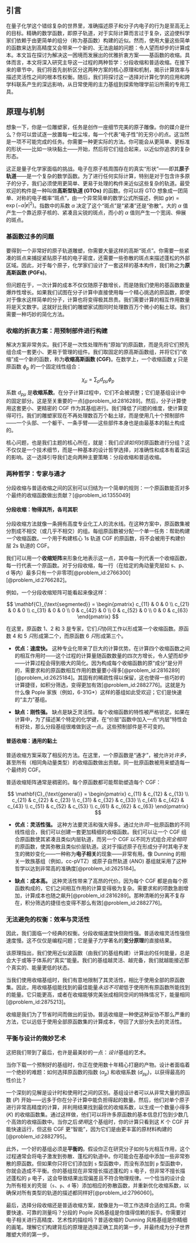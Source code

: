 ## 引言
在量子化学这个错综复杂的世界里，准确描述原子和分子内电子的行为是至高无上的目标。精确的数学函数，即原子轨道，对于实际计算而言过于复杂，这迫使科学家们依赖于由更简单的组分（称为基函数）构建的近似。然而，使用大量这些简单的函数来达到高精度又会带来一个新的、无法逾越的问题：令人望而却步的计算成本。本文旨在探讨为解决这一困境而发展出的优雅折衷方案——基函数的收缩。具体而言，本文将深入研究主导这一过程的两种哲学：分段收缩和普适收缩。在接下来的章节中，我们将首先剖析区分这两种方案的核心原理和机制，揭示计算效率与描述灵活性之间的根本性权衡。随后，我们将探讨这一选择对计算化学的应用和跨学科联系产生的深远影响，从日常使用的主力基组到探索物理学前沿所需的专用工具。

## 原理与机制

想象一下，你是一位雕塑家，任务是创作一座细节完美的原子雕像。你的媒介是什么？你可以尝试逐一放置每一粒尘埃，每一个代表“电子性”的无穷小的点。这当然是一项不可能完成的任务。你需要一种更实际的方法。你可能会从更简单、更标准的形状——比如一块块黏土——开始，然后将它们组合起来，以近似你追求的复杂形态。

这正是量子化学家面临的挑战。电子在原子核周围存在的真实“形状”——即其**原子轨道**——是一个复杂的数学函数。为了进行任何实际计算，特别是对于包含许多原子的分子，我们必须使用更简单、更易于处理的构件来近似这些复杂的轨道。最受欢迎的构件是一种叫做**高斯型轨道 (GTOs)** 的函数。你可以将 GTO 想象成一团简单、对称的电子概率“斑点”，由一个异常简单的数学公式所描述，例如 $g(\mathbf{r}) = \exp(-\alpha |\mathbf{r}|^2)$。指数中的系数 $\alpha$ 决定了这个“斑点”是“紧凑”还是“弥散”。大的 $\alpha$ 值产生一个靠近原子核的、紧凑且尖锐的斑点，而小的 $\alpha$ 值则产生一个宽阔、伸展的斑点。

### 基函数过多的问题

要得到一个非常好的原子轨道雕塑，你需要大量这样的高斯“斑点”。你需要一些紧凑的斑点来捕捉紧贴原子核的电子密度，还需要一些弥散的斑点来描述蓬松的外部区域。因此，对于每个原子，化学家们设计了一套这样的基本构件，我们称之为**原高斯函数 (PGFs)**。

但问题在于，一次计算的成本不仅仅随原子数增长，而是随我们使用的基函数数量爆炸性增长。如果我们试图在分子计算中直接使用每一个精心挑选的原函数，即使对于像水这样简单的分子，计算也将变得极其昂贵。我们需要计算的相互作用数量将是天文数字。这就好比我们的雕塑家试图同时处理数百万个微小的黏土球。我们需要一种巧妙的简化方法。

### 收缩的折衷方案：用预制部件进行构建

解决方案非常务实。我们不是一次性处理所有“原始”的原函数，而是先将它们预先组合成一套更小、更易于管理的组件。我们取固定的原高斯函数组，并将它们“收缩”成一个新的函数，称为**收缩高斯函数 (CGF)**。在数学上，一个收缩函数 $\chi$ 只是原函数 $\phi_p$ 的一个固定线性组合：

$$
\chi_{\mu} = \sum_{p} d_{p\mu} \phi_p
$$

系数 $d_{p\mu}$ 是**收缩系数**。在分子计算过程中，它们不会被调整；它们是基组设计中的固定部分。这是至关重要的一点[@problem_id:2816289]。然后，分子计算使用这套更小、更精密的 CGF 作为其基组进行。我们降低了问题的维度，使计算变得可行。我们的雕塑家现在不再处理数百万个黏土球，而是使用几十个预制部件——一个头部、一个躯干、一条手臂——这些部件本身也是由最基本的黏土构成的。

核心问题，也是我们主题的核心所在，就是：我们*应该如何*对原函数进行分组？这不仅仅是一个技术细节，而是一种基本的设计哲学选择，对准确性和成本有着深远的影响。这一选择引导我们走向两种主要策略：分段收缩和普适收缩。

### 两种哲学：专家与通才

分段收缩与普适收缩之间的区别可以归结为一个简单的规则：一个原函数能否对多个最终的收缩函数做出贡献？[@problem_id:1355049]

#### 分段收缩：物得其所，各司其职

分段收缩方法就像一条拥有高度专业化工人的流水线。在这种方案中，原函数集被分割成不相交（或几乎不相交）的组。每组原函数被分配一个单一任务：帮助构建*一个*收缩函数。一个用于构建核心 1s 轨道 CGF 的原函数，将不会被用于构建价层 2s 轨道的 CGF。

我们可以用一个**收缩矩阵**来形象化地表示这一点，其中每一列代表一个收缩函数，每一行代表一个原函数。对于分段收缩，每一行（在给定的角动量壳层如 s、p、d 等内）最多只有一个非零项[@problem_id:2766300] [@problem_id:2766282]。

例如，一个分段收缩矩阵可能看起来像这样：

$$
\mathbf{C}_{\text{segmented}} = \begin{pmatrix}
  c_{11} & 0 & 0 \\
  c_{21} & 0 & 0 \\
  c_{31} & 0 & 0 \\
  0 & c_{42} & 0 \\
  0 & c_{52} & 0 \\
  0 & 0 & c_{63}
\end{pmatrix}
$$

在这里，原函数 1、2 和 3 是专家，它们*只*协同工作以形成第一个收缩函数。原函数 4 和 5 *只*形成第二个，而原函数 6 *只*形成第三个。

*   **优点：速度快。** 这种专业化带来了巨大的计算优势。在计算四个收缩函数之间的相互作用时——这个过程的计算量随函数数量的四次方增长，令人望而却步——计算过程会得到极大的简化。因为构成每个收缩函数的原“成分”是分开的，需要求和的原函数相互作用的数量要小得多[@problem_id:2816289] [@problem_id:2625184]。其固有的稀疏性得以保留，这也使得一些巧妙的计算捷径，如积分筛选，变得更加有效[@problem_id:2882776]。这就是为什么像 Pople 家族（例如，6-31G*）这样的基组如此受欢迎；它们是快速的“主力”基组。

*   **缺点：刚性强。** 缺点是缺乏灵活性。每个收缩函数的特性被严格锁定。如果在计算中，为了描述某个特定的化学键，在“价层”函数中加入一点“内层”特性会有好处，那么分段基组很难做到这一点。这些预制部件是不可变的。

#### 普适收缩：通用的黏土

普适收缩方案采取了相反的方法。在这里，一个原函数是“通才”，被允许对*许多*，甚至所有（相同角动量类型）的收缩函数做出贡献。同一批原函数被用来塑造每一个最终的 CGF。

普适收缩矩阵通常是稠密的。每个原函数都可能帮助塑造每个 CGF：

$$
\mathbf{C}_{\text{general}} = \begin{pmatrix}
  c_{11} & c_{12} & c_{13} \\
  c_{21} & c_{22} & c_{23} \\
  c_{31} & c_{32} & c_{33} \\
  c_{41} & c_{42} & c_{43} \\
  c_{51} & c_{52} & c_{53} \\
  c_{61} & c_{62} & c_{63}
\end{pmatrix}
$$

*   **优点：灵活性强。** 这种方法要灵活和强大得多。通过允许*同一*批原函数的不同线性组合，我们可以创建一套更加精细的收缩函数。我们可以让一个 CGF 组合原函数使其紧凑且类似内层轨道，而另一个 CGF 以不同方式组合*完全相同*的原函数，使其弥散且类似价层轨道。这对于描述原子在形成分子时其电子发生的微妙变化——一种称为**电子相关**的现象——非常有用。像 Dunning 的相关一致族基组（例如，cc-pVTZ）或原子自然轨道 (ANO) 基组就采用了这种哲学以达到非常高的准确度[@problem_id:2625184]。

*   **缺点：成本高。** 这种灵活性带来了高昂的代价。因为每个 CGF 都是由每个原函数构成的，它们之间相互作用的计算变得极为复杂。需要求和的项数急剧增加，计算成本也随之飙升[@problem_id:2816289]。那种清晰的分离不复存在，积分筛选的捷径也变得不那么有效[@problem_id:2882776]。

### 无法避免的权衡：效率与灵活性

因此，我们面临一个经典的权衡。分段收缩速度快但刚性强。普适收缩灵活性强但速度慢。这不仅仅是编程问题；它是量子力学著名的**变分原理**的直接结果。

该原理指出，我们使用近似波函数（由我们的基组构建）计算出的任何能量，总是会大于或等于体系的“真实”能量。我们的基组越灵活、越完备，我们就越能接近那个真实的、能量更低的状态。

当我们使用收缩基组时，我们有意地限制了其灵活性，相比于使用全部的原函数集。因此，用收缩基组能找到的最佳能量*永远不可能*低于使用所有原函数所能找到的能量。它只能更高，或者在收缩能够完美张成相同空间的特殊情况下，能量相同[@problem_id:2875213]。

收缩是我们为了节省时间而做出的妥协。普适收缩是一种使这种妥协不那么严重的方法，它以远低于使用全部原函数集的计算成本，夺回了大部分失去的灵活性。

### 平衡与设计的微妙艺术

这把我们带到了最后，也许是最美妙的一点：*设计*基组的艺术。

当你下载一个预制好的基组时，你正在使用数十年精心打磨的产物。设计者面临着一个绝妙的难题：如何选择原函数的指数 ($\alpha_p$) 和收缩系数 ($d_{p\mu}$)，以获得最高的性价比？

一个深刻的见解是设计时和使用时之间的区别。基组设计者可以从非常大量的原函数 ($P$) 开始——远多于你在分子计算中能负担得起的数量。然后，他们对单个原子进行非常高精度的计算，并利用结果找到最优的收缩系数，以生成一个数量小得多 ($K$) 的收缩函数集。通过这样做，他们可以将许多原函数的基本信息打包到少数几个高效的收缩函数中。当你之后*使用*这个基组时，你的计算只看到这 $K$ 个 CGF 并能快速运行，但这些 CGF 更“智能”，因为它们是由更丰富的原材料构建的[@problem_id:2882795]。

此外，一个好的基组必须是**平衡的**。假设你正在研究分子如何与光相互作用，这个过程通常会将电子激发到弥散、蓬松的轨道中。你可能会在基组中添加一些非常弥散的原函数。但如果你只将它们添加到 `s` 型函数中，而没有添加到 `p` 型函数中，你就会造成不平衡。你的基组现在非常擅长描述蓬松的 `s` 电子，但非常不擅长描述蓬松的 `p` 电子，这会导致结果出现偏差且不符合物理规律。一个恰当的设计会为所有相关的壳层（`s`、`p`、`d` 等）添加相应的弥散函数，并重新优化收缩系数，以确保对所有类型的轨道的描述都同样好[@problem_id:2796060]。

最后，选择分段收缩还是普适收缩方案，就像是为一项工作选择合适的工具。你需要快速、可靠的测量吗？分段的 Pople 风格基组是你值得信赖的扳手。你需要对电子相关进行高精度、艺术性的描绘吗？普适收缩的 Dunning 风格基组是你精细的画笔。理解它们构建背后的原理是选择正确工具的第一步，并最终成为分子世界雕塑大师的第一步。

